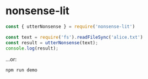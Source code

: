 # nonsense-lit

```js
const { utterNonsense } = require('nonsense-lit')

const text = require('fs').readFileSync('alice.txt')
const result = utterNonsense(text);
console.log(result);
```

...or:

```sh
npm run demo
```
